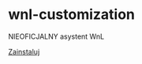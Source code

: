 # wnl-customization

NIEOFICJALNY asystent WnL

[Zainstaluj](https://wodac.github.io/wnl-customization/dist/wnl-customization.user.js)

